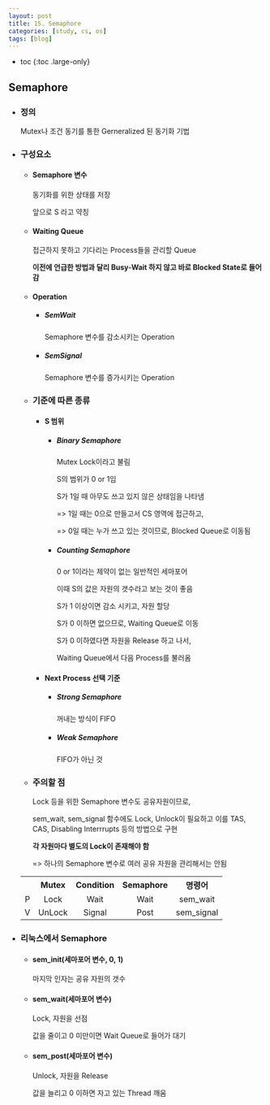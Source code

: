 ```yaml
---
layout: post
title: 15. Semaphore
categories: [study, cs, os]
tags: [blog]
---
```


- toc
{:toc .large-only}

## Semaphore
+ ### 정의
	Mutex나 조건 동기를 통한 Gerneralized 된 동기화 기법
+ ### 구성요소
	+ #### Semaphore 변수
		동기화를 위한 상태를 저장

		앞으로 S 라고 약칭
	+ #### Waiting Queue
		접근하지 못하고 기다리는 Process들을 관리할 Queue
		
		**이전에 언급한 방법과 달리 Busy-Wait 하지 않고 바로 Blocked State로 들어감**
	+ #### Operation
		+ ##### SemWait
			Semaphore 변수를 감소시키는 Operation
		+ ##### SemSignal
			Semaphore 변수를 증가시키는 Operation
	+ ### 기준에 따른 종류
		+ #### S 범위
			+ ##### Binary Semaphore
				Mutex Lock이라고 불림
			
				S의 범위가 0 or 1임
				
				S가 1일 때 아무도 쓰고 있지 않은 상태임을 나타냄
		
				=> 1일 때는 0으로 만들고서 CS 영역에 접근하고,
				
				=> 0일 때는 누가 쓰고 있는 것이므로, Blocked Queue로 이동됨
			
			+ ##### Counting Semaphore
				0 or 1이라는 제약이 없는 일반적인 세마포어
				
				이때 S의 값은 자원의 갯수라고 보는 것이 좋음
				
				S가 1 이상이면 감소 시키고, 자원 할당
				
				S가 0 이하면 없으므로, Waiting Queue로 이동

				S가 0 이하였다면 자원을 Release 하고 나서, 
				
				Waiting Queue에서 다음 Process를 불러옴 
		+ #### Next Process 선택 기준
			+ ##### Strong Semaphore
				꺼내는 방식이 FIFO
			+ ##### Weak Semaphore
				FIFO가 아닌 것
	+ ### 주의할 점
		Lock 등을 위한 Semaphore 변수도 공유자원이므로, 
		
		sem_wait, sem_signal 함수에도 Lock, Unlock이 필요하고 이를 TAS, CAS, Disabling Interrrupts 등의 방법으로 구현

		**각 자원마다 별도의 Lock이 존재해야 함**
		
		=> 하나의 Semaphore 변수로 여러 공유 자원을 관리해서는 안됨
			
	<table>
		<tr>
			<th>
			</th>
			<th>
			Mutex
			</th>
			<th>
			Condition
			</th>
			<th>
			Semaphore
			</th>
			<th>
			명령어
			</th>
		</tr>
		<tr>
			<td align="center">
			P
			</td>
			<td align="center">
			Lock
			</td>
			<td align="center">
			Wait
			</td>
			<td align="center">
			Wait
			</td>
			<td align="center">
			sem_wait
			</td>
		</tr>
		<tr>
			<td align="center">
			V
			</td>
			<td align="center">
			UnLock
			</td>
			<td align="center">
			Signal
			</td>
			<td align="center">
			Post
			</td>
			<td align="center">
			sem_signal
			</td>
		</tr>
	</table>
+ ### 리눅스에서 Semaphore
	+ #### sem_init(세마포어 변수, 0, 1)
		마지막 인자는 공유 자원의 갯수

	+ #### sem_wait(세마포어 변수)
		Lock, 자원을 선점

		값을 줄이고 0 미만이면 Wait Queue로 들어가 대기

	+ #### sem_post(세마포어 변수)
		Unlock, 자원을 Release

		값을 늘리고 0 이하면 자고 있는 Thread 깨움